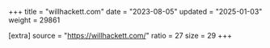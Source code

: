 +++
title = "willhackett.com"
date = "2023-08-05"
updated = "2025-01-03"
weight = 29861

[extra]
source = "https://willhackett.com/"
ratio = 27
size = 29
+++
